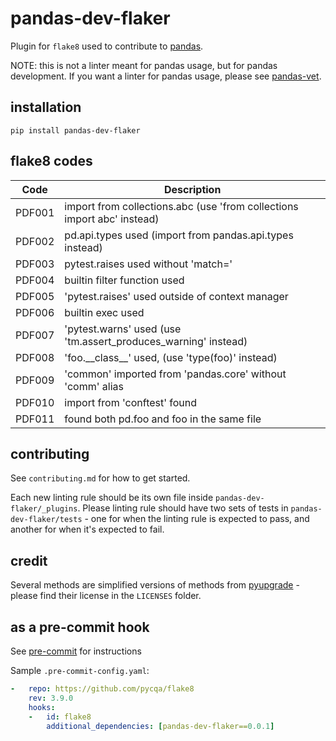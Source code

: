pandas-dev-flaker
=================

Plugin for `flake8` used to contribute to [pandas](https://github.com/pandas-dev/pandas).

NOTE: this is not a linter meant for pandas usage, but for pandas development. If you want
a linter for pandas usage, please see [pandas-vet](https://github.com/deppen8/pandas-vet).

## installation

`pip install pandas-dev-flaker`

## flake8 codes

| Code   | Description                                                             |
|--------|-------------------------------------------------------------------------|
| PDF001 | import from collections.abc (use 'from collections import abc' instead) |
| PDF002 | pd.api.types used (import from pandas.api.types instead)                |
| PDF003 | pytest.raises used without 'match='                                     |
| PDF004 | builtin filter function used                                            |
| PDF005 | 'pytest.raises' used outside of context manager                         |
| PDF006 | builtin exec used                                                       |
| PDF007 | 'pytest.warns' used (use 'tm.assert_produces_warning' instead)          |
| PDF008 | 'foo.\_\_class\_\_' used, (use 'type(foo)' instead)                     |
| PDF009 | 'common' imported from 'pandas.core' without 'comm' alias               |
| PDF010 | import from 'conftest' found                                            |
| PDF011 | found both pd.foo and foo in the same file                              |

## contributing

See `contributing.md` for how to get started.

Each new linting rule should be its own file inside `pandas-dev-flaker/_plugins`. Please linting rule should have two sets of tests in `pandas-dev-flaker/tests` - one for when the linting rule is expected to pass, and another for when it's expected to fail.

## credit

Several methods are simplified versions of methods from [pyupgrade](https://github/asottile/pyupgrade) - please find their license in the `LICENSES` folder.

## as a pre-commit hook

See [pre-commit](https://github.com/pre-commit/pre-commit) for instructions

Sample `.pre-commit-config.yaml`:

```yaml
-   repo: https://github.com/pycqa/flake8
    rev: 3.9.0
    hooks:
    -   id: flake8
        additional_dependencies: [pandas-dev-flaker==0.0.1]
```
